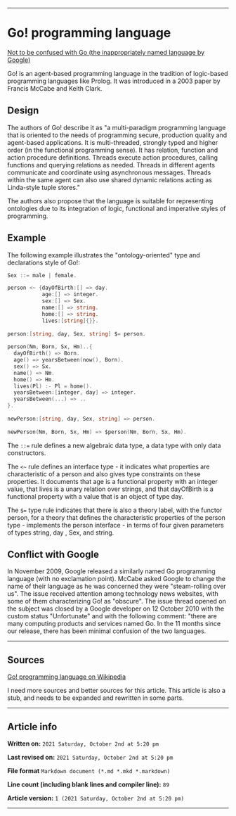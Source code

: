 
***

# Go! programming language

[Not to be confused with Go (the inappropriately named language by Google)](https://github.com/seanpm2001/Degoogle-your-life/wiki/Google-golang/)

Go! is an agent-based programming language in the tradition of logic-based programming languages like Prolog. It was introduced in a 2003 paper by Francis McCabe and Keith Clark.

## Design

The authors of Go! describe it as "a multi-paradigm programming language that is oriented to the needs of programming secure, production quality and agent-based applications. It is multi-threaded, strongly typed and higher order (in the functional programming sense). It has relation, function and action procedure definitions. Threads execute action procedures, calling functions and querying relations as needed. Threads in different agents communicate and coordinate using asynchronous messages. Threads within the same agent can also use shared dynamic relations acting as Linda-style tuple stores."

The authors also propose that the language is suitable for representing ontologies due to its integration of logic, functional and imperative styles of programming.

## Example

The following example illustrates the "ontology-oriented" type and declarations style of Go!:

```go
Sex ::= male | female.

person <~ {dayOfBirth:[] => day.
           age:[] => integer.
           sex:[] => Sex.
           name:[] => string.
           home:[] => string.
           lives:[string]{}}.
  
person:[string, day, Sex, string] $= person.
  
person(Nm, Born, Sx, Hm)..{
  dayOfBirth() => Born.
  age() => yearsBetween(now(), Born).
  sex() => Sx.
  name() => Nm.
  home() => Hm.
  lives(Pl) :- Pl = home().
  yearsBetween:[integer, day] => integer.
  yearsBetween(...) => ..
}.
  
newPerson:[string, day, Sex, string] => person.
  
newPerson(Nm, Born, Sx, Hm) => $person(Nm, Born, Sx, Hm).
```

The `::=` rule defines a new algebraic data type, a data type with only data constructors.

The `<~` rule defines an interface type - it indicates what properties are characteristic of a person and also gives type constraints on these properties. It documents that age is a functional property with an integer value, that lives is a unary relation over strings, and that dayOfBirth is a functional property with a value that is an object of type day.

The `$=` type rule indicates that there is also a theory label, with the functor person, for a theory that defines the characteristic properties of the person type - implements the person interface - in terms of four given parameters of types string, day , Sex, and string.

## Conflict with Google

In November 2009, Google released a similarly named Go programming language (with no exclamation point). McCabe asked Google to change the name of their language as he was concerned they were "steam-rolling over us". The issue received attention among technology news websites, with some of them characterizing Go! as "obscure". The issue thread opened on the subject was closed by a Google developer on 12 October 2010 with the custom status "Unfortunate" and with the following comment: "there are many computing products and services named Go. In the 11 months since our release, there has been minimal confusion of the two languages.

***

## Sources

[Go! programming language on Wikipedia](https://en.wikipedia.org/wiki/Go!_(programming_language))

I need more sources and better sources for this article. This article is also a stub, and needs to be expanded and rewritten in some parts.

***

## Article info

**Written on:** `2021 Saturday, October 2nd at 5:20 pm`

**Last revised on:** `2021 Saturday, October 2nd at 5:20 pm`

**File format** `Markdown document (*.md *.mkd *.markdown)`

**Line count (including blank lines and compiler line):** `89`

**Article version:** `1 (2021 Saturday, October 2nd at 5:20 pm)`

***

<!-- Tools

Quick copy and paste

https://github.com/seanpm2001/Degoogle-your-life/wiki/

!-->


